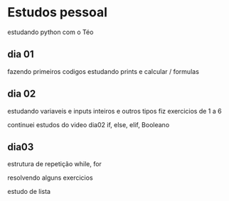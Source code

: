 # Estudos pessoal
estudando python com o Téo

## dia 01
fazendo primeiros codigos
estudando prints e calcular / formulas

## dia 02
estudando variaveis e inputs
inteiros e outros tipos
fiz exercicios de 1 a 6

continuei estudos do video dia02
if, else, elif, Booleano

## dia03
estrutura de repetição
while, for

resolvendo alguns exercicios

estudo de lista

